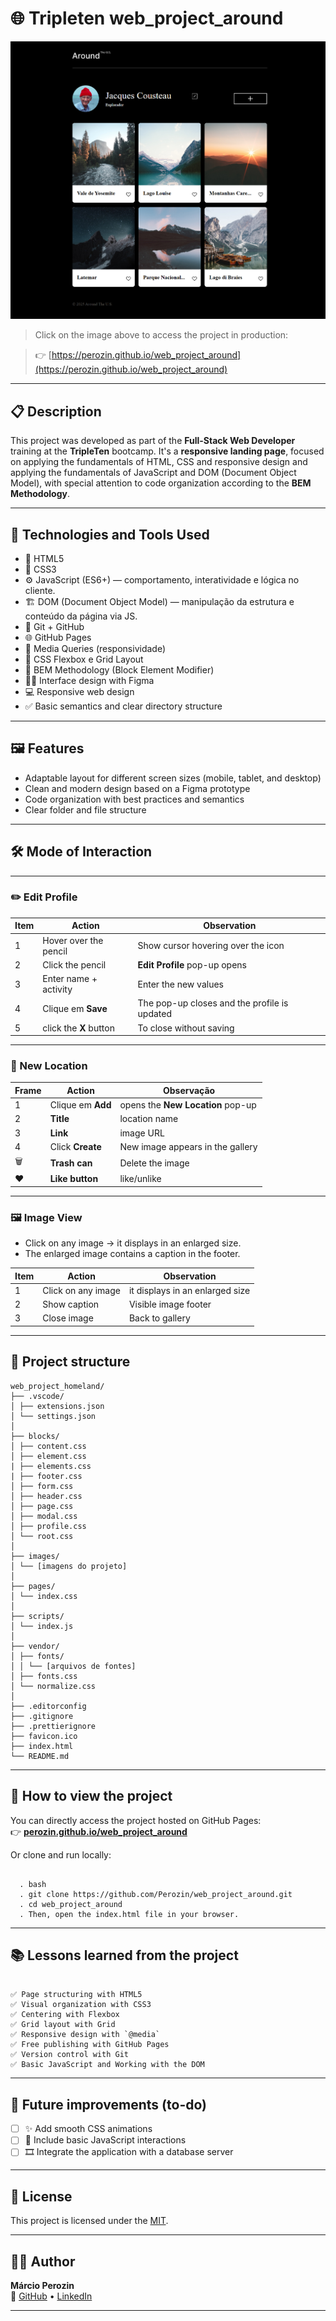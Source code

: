 # 🌐 Tripleten web_project_around

![Preview do projeto](./images/preview-around.png)

> Click on the image above to access the project in production:

> 👉 [https://perozin.github.io/web_project_around](https://perozin.github.io/web_project_around)

---

## 📋 Description

This project was developed as part of the **Full-Stack Web Developer** training at the **TripleTen** bootcamp. It's a **responsive landing page**, focused on applying the fundamentals of HTML, CSS and responsive design and applying the fundamentals of JavaScript and DOM (Document Object Model), with special attention to code organization according to the **BEM Methodology**.

---

## 🚀 Technologies and Tools Used

- 🎨 HTML5
- 💠 CSS3
- ⚙️ JavaScript (ES6+) — comportamento, interatividade e lógica no cliente.
- 🏗️ DOM (Document Object Model) — manipulação da estrutura e conteúdo da página via JS.
- 🧭 Git + GitHub
- 🌐 GitHub Pages
- 📱 Media Queries (responsividade)
- 🔧 CSS Flexbox e Grid Layout
- 📐 BEM Methodology (Block Element Modifier)
- 🧑‍🎨 Interface design with Figma
- 💻 Responsive web design
- ✅ Basic semantics and clear directory structure

---

## 🖼️ Features

- Adaptable layout for different screen sizes (mobile, tablet, and desktop)
- Clean and modern design based on a Figma prototype
- Code organization with best practices and semantics
- Clear folder and file structure

---

## 🛠️ Mode of Interaction

---

### ✏️ Edit Profile

| Item | Action                 | Observation                                  |
| ---- | ---------------------- | -------------------------------------------- |
| 1    | Hover over the pencil  | Show cursor hovering over the icon           |
| 2    | Click the pencil       | **Edit Profile** pop-up opens                |
| 3    | Enter name + activity  | Enter the new values                         |
| 4    | Clique em **Save**     | The pop-up closes and the profile is updated |
| 5    | click the **X** button | To close without saving                      |

---

### 📍 New Location

| Frame | Action            | Observação                        |
| ----- | ----------------- | --------------------------------- |
| 1     | Clique em **Add** | opens the **New Location** pop-up |
| 2     | **Title**         | location name                     |
| 3     | **Link**          | image URL                         |
| 4     | Click **Create**  | New image appears in the gallery  |
| 🗑️    | **Trash can**     | Delete the image                  |
| ❤️    | **Like button**   | like/unlike                       |

---

### 🖼️ Image View

- Click on any image → it displays in an enlarged size.
- The enlarged image contains a caption in the footer.

| Item | Action             | Observation                     |
| ---- | ------------------ | ------------------------------- |
| 1    | Click on any image | it displays in an enlarged size |
| 2    | Show caption       | Visible image footer            |
| 3    | Close image        | Back to gallery                 |

---

## 📁 Project structure

```
web_project_homeland/
├── .vscode/
│ ├── extensions.json
│ └── settings.json
│
├── blocks/
│ ├── content.css
│ ├── element.css
| ├── elements.css
| ├── footer.css
│ ├── form.css
│ ├── header.css
│ ├── page.css
│ ├── modal.css
│ ├── profile.css
│ └── root.css
│
├── images/
│ └── [imagens do projeto]
│
├── pages/
│ └── index.css
│
├── scripts/
│ └── index.js
│
├── vendor/
│ ├── fonts/
│ │ └── [arquivos de fontes]
│ ├── fonts.css
│ └── normalize.css
│
├── .editorconfig
├── .gitignore
├── .prettierignore
├── favicon.ico
├── index.html
└── README.md
```

---

## 📌 How to view the project

You can directly access the project hosted on GitHub Pages:  
👉 **[perozin.github.io/web_project_around](https://perozin.github.io/web_project_around/)**

Or clone and run locally:

<pre><code>
  . bash
  . git clone https://github.com/Perozin/web_project_around.git 
  . cd web_project_around
  . Then, open the index.html file in your browser.
</code></pre>

---

## 📚 Lessons learned from the project

```

✅ Page structuring with HTML5
✅ Visual organization with CSS3
✅ Centering with Flexbox
✅ Grid layout with Grid
✅ Responsive design with `@media`
✅ Free publishing with GitHub Pages
✅ Version control with Git
✅ Basic JavaScript and Working with the DOM

```

---

## 🚧 Future improvements (to-do)

- [ ] ✨ Add smooth CSS animations
- [ ] 🧩 Include basic JavaScript interactions
- [ ] 🎞️ Integrate the application with a database server

---

## 📄 License

This project is licensed under the [MIT](https://opensource.org/licenses/MIT).

---

## 🙋‍♂️ Author

**Márcio Perozin**  
🔗 [GitHub](https://github.com/Perozin) • [LinkedIn](https://www.linkedin.com/in/marcio-perozin-58162334)

---
